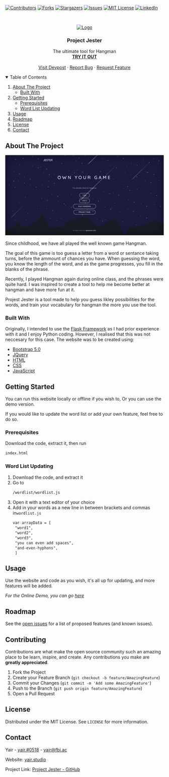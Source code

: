 [![Contributors][contributors-shield]][contributors-url]
[![Forks][forks-shield]][forks-url]
[![Stargazers][stars-shield]][stars-url]
[![Issues][issues-shield]][issues-url]
[![MIT License][license-shield]][license-url]
[![LinkedIn][linkedin-shield]][linkedin-url]

<br />
<p align="center">
  <a href="https://github.com/yair-k/ProjectJester">
    <img src="https://cdn.discordapp.com/attachments/777942258569576468/853150273174634506/logo.png" alt="Logo" width="256" height="256"></a>
  <h3 align="center">Project Jester</h3>

  <p align="center">
  The ultimate tool for Hangman
    <br />
    <a href="[Project Jester](https://projectjester.neocities.org/)"><strong>TRY IT OUT </strong></a>
    <br />
    <br />
    <a href="https://devpost.com/software/project-jester">Visit Devpost</a>
    ·
    <a href="https://github.com/yair-k/ProjectJester/issues">Report Bug</a>
    ·
    <a href="https://github.com/yair-k/ProjectJester/issues">Request Feature</a>
  </p>
</p>



<!-- TABLE OF CONTENTS -->
<details open="open">
  <summary>Table of Contents</summary>
  <ol>
    <li>
      <a href="#about-the-project">About The Project</a>
      <ul>
        <li><a href="#built-with">Built With</a></li>
      </ul>
    </li>
    <li>
      <a href="#getting-started">Getting Started</a>
      <ul>
        <li><a href="#prerequisites">Prerequisites</a></li>
        <li><a href="#installation">Word List Updating</a></li>
      </ul>
    </li>
    <li><a href="#usage">Usage</a></li>
    <li><a href="#roadmap">Roadmap</a></li>
    <li><a href="#license">License</a></li>
    <li><a href="#contact">Contact</a></li>
  </ol>
</details>



<!-- ABOUT THE PROJECT -->
## About The Project

[![Product Name Screen Shot][product-screenshot]](https://example.com)

Since childhood, we have all played the well known game Hangman.

The goal of this game is too guess a letter from a word or sentance taking turns, before the ammount of chances you have. When guessing the word, you know the length of the word, and as the game progresses, you fill in the blanks of the phrase.

Recently, I played Hangman again during online class, and the phrases were quite hard. I was inspired to create a tool to help me become better at hangman and have more fun at it.

Projest Jester is a tool made to help you guess likley possibilities for the words, and train your vocabulary for hangman the more you use the tool.

### Built With

Originally, I intended to use the [Flask Framework](https://flask.palletsprojects.com/en/2.0.x/) as I had prior experience with it and I enjoy Python coding. However, I realised that this was not neccesary for this case. The website was to be created using:
* [Bootstrap 5.0](https://getbootstrap.com)
* [JQuery](https://jquery.com)
* [HTML](https://html.spec.whatwg.org/)
* [CSS](https://en.wikipedia.org/wiki/CSS)
* [JavaScript](https://www.javascript.com/)



<!-- GETTING STARTED -->
## Getting Started

You can run this website locally or offline if you wish to, Or you can use the demo version.

If you would like to update the word list or add your own feature, feel free to do so.
### Prerequisites

Download the code, extract it, then run

  ```sh
  index.html
  ```

### Word List Updating

1. Download the code, and extract it
2. Go to
   ```sh
   /wordlist/wordlist.js
   ```
3. Open it with a text editor of your choice
4. Add in your words as a new line in between brackets and commas in`wordlist.js`
   ```JS
   var arrayData = [	
	"word1",
	"word2",
	"word3",
	"you can even add spaces",
	"and-even-hyphons",
	]
   ```
<!-- USAGE EXAMPLES -->
## Usage

Use the website and code as you wish, it's all up for updating, and more features will be added.

_For the Online Demo, you can go [here](https://projectjester.neocities.org)_



<!-- ROADMAP -->
## Roadmap

See the [open issues](https://github.com/yairk/ProjectJester/issues) for a list of proposed features (and known issues).



<!-- CONTRIBUTING -->
## Contributing

Contributions are what make the open source community such an amazing place to be learn, inspire, and create. Any contributions you make are **greatly appreciated**.

1. Fork the Project
2. Create your Feature Branch (`git checkout -b feature/AmazingFeature`)
3. Commit your Changes (`git commit -m 'Add some AmazingFeature'`)
4. Push to the Branch (`git push origin feature/AmazingFeature`)
5. Open a Pull Request



<!-- LICENSE -->
## License

Distributed under the MIT License. See `LICENSE` for more information.



<!-- CONTACT -->
## Contact

Yair - [yair.#0518](https://discord.com/app) - yair@fbi.ac

Website: [yair.studio](https://yair.studi)

Project Link: [Project Jester - GitHub](https://github.com/yair-k/ProjectJester)





<!-- MARKDOWN LINKS & IMAGES -->
<!-- https://www.markdownguide.org/basic-syntax/#reference-style-links -->
[contributors-shield]: https://img.shields.io/badge/CONTRIBUTERS-1-brightgreen?style=for-the-badge
[contributors-url]: https://github.com/yair-k/ProjectJester
[forks-shield]: https://img.shields.io/badge/FORKS-1-blue?style=for-the-badge
[forks-url]: https://github.com/yair-k/ProjectJester/network/members
[stars-shield]: https://img.shields.io/badge/STARS-0-blue?style=for-the-badge
[stars-url]: https://github.com/yair-k/ProjectJester/stargazers
[issues-shield]: https://img.shields.io/badge/ISSUES-0%20OPEN-yellow?style=for-the-badge
[issues-url]: https://github.com/yair-k/ProjectJester/issues
[license-shield]: https://img.shields.io/github/license/othneildrew/Best-README-Template.svg?style=for-the-badge
[license-url]: https://github.com/othneildrew/Best-README-Template/blob/master/LICENSE.txt
[linkedin-shield]: https://img.shields.io/badge/-LinkedIn-black.svg?style=for-the-badge&logo=linkedin&colorB=555
[linkedin-url]: https://www.linkedin.com/in/yk-yair/
[product-screenshot]: img/1.png
